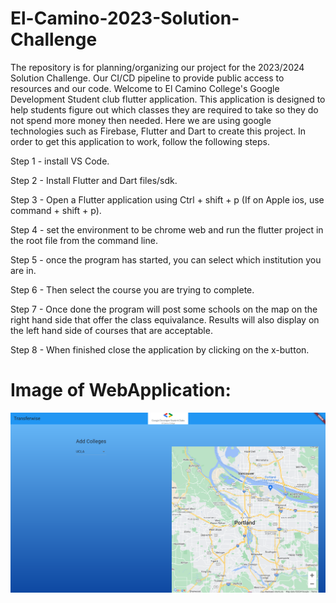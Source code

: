 # El-Camino-2023-Solution-Challenge
The repository is for planning/organizing our project for the 2023/2024 Solution Challenge. Our CI/CD pipeline to provide public access to resources and our code.
  Welcome to El Camino College's Google Development Student club flutter application. This application is designed to help students figure out which classes they are required to take so they do not spend more money then needed. Here we are using google technologies such as Firebase, Flutter and Dart to create this project. In order to get this application to work, follow the following steps.

Step 1 - install VS Code.

Step 2 - Install Flutter and Dart files/sdk.

Step 3 - Open a Flutter application using Ctrl + shift + p (If on Apple ios, use command + shift + p).

Step 4 - set the environment to be chrome web and run the flutter project in the root file from the command line.

Step 5 - once the program has started, you can select which institution you are in.

Step 6 - Then select the course you are trying to complete.

Step 7 - Once done the program will post some schools on the map on the right hand side that offer the class equivalance. Results will also display on the left hand side of courses that are acceptable.

Step 8 - When finished close the application by clicking on the x-button.


# Image of WebApplication:
![Image of the web application and what it looks like](/assets/ImageofWebApplication.png)
